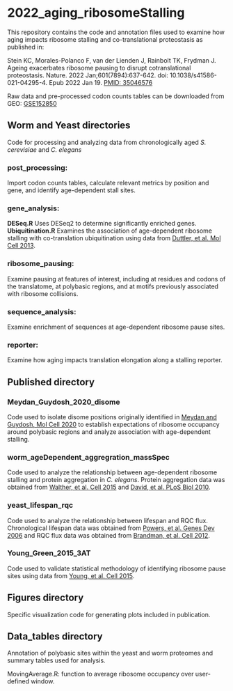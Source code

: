 # 2022_aging_ribosomeStalling

This repository contains the code and annotation files used to examine how aging impacts ribosome stalling and co-translational proteostasis as published in:

Stein KC, Morales-Polanco F, van der Lienden J, Rainbolt TK, Frydman J. Ageing exacerbates ribosome pausing to disrupt cotranslational proteostasis. Nature. 2022 Jan;601(7894):637-642. doi: 10.1038/s41586-021-04295-4. Epub 2022 Jan 19. [PMID: 35046576](https://pubmed.ncbi.nlm.nih.gov/35046576/)

Raw data and pre-processed codon counts tables can be downloaded from GEO: [GSE152850](https://www.ncbi.nlm.nih.gov/geo/query/acc.cgi?acc=GSE152850)


## Worm and Yeast directories
Code for processing and analyzing data from chronologically aged *S. cerevisiae* and *C. elegans*

### post_processing:
Import codon counts tables, calculate relevant metrics by position and gene, and identify age-dependent stall sites.

### gene_analysis:
**DESeq.R** Uses DESeq2 to determine significantly enriched genes.<br>
**Ubiquitination.R** Examines the association of age-dependent ribosome stalling with co-translation ubiquitination using data from [Duttler, et al. Mol Cell 2013](https://pubmed.ncbi.nlm.nih.gov/23583075/).

### ribosome_pausing:
Examine pausing at features of interest, including at residues and codons of the translatome, at polybasic regions, and at motifs previously associated with ribosome collisions.

### sequence_analysis:
Examine enrichment of sequences at age-dependent ribosome pause sites.

### reporter:
Examine how aging impacts translation elongation along a stalling reporter.

## Published directory

### Meydan_Guydosh_2020_disome
Code used to isolate disome positions originally identified in [Meydan and Guydosh, Mol Cell 2020](https://pubmed.ncbi.nlm.nih.gov/32615089/) to establish expectations of ribosome occupancy around polybasic regions and analyze association with age-dependent stalling.

### worm_ageDependent_aggregration_massSpec
Code used to analyze the relationship between age-dependent ribosome stalling and protein aggregation in *C. elegans*. Protein aggregation data was obtained from [Walther, et al. Cell 2015](https://pubmed.ncbi.nlm.nih.gov/25957690/) and [David, et al. PLoS Biol 2010](https://pubmed.ncbi.nlm.nih.gov/20711477/).

### yeast_lifespan_rqc
Code used to analyze the relationship between lifespan and RQC flux. Chronological lifespan data was obtained from [Powers, et al. Genes Dev 2006](https://pubmed.ncbi.nlm.nih.gov/16418483/) and RQC flux data was obtained from [Brandman, et al. Cell 2012](https://pubmed.ncbi.nlm.nih.gov/23178123/).

### Young_Green_2015_3AT
Code used to validate statistical methodology of identifying ribosome pause sites using data from [Young, et al. Cell 2015](https://pubmed.ncbi.nlm.nih.gov/26276635/).



## Figures directory

Specific visualization code for generating plots included in publication.



## Data_tables directory

Annotation of polybasic sites within the yeast and worm proteomes and summary tables used for analysis.


MovingAverage.R: function to average ribosome occupancy over user-defined window.

